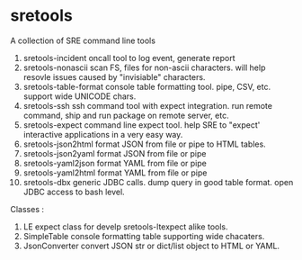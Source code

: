 # sretools

A collection of SRE command line tools

1. sretools-incident    oncall tool to log event, generate report
2. sretools-nonascii    scan FS, files for non-ascii characters.  will help resovle issues caused by "invisiable" characters.
3. sretools-table-format  console table formatting tool.  pipe, CSV, etc. support wide UNICODE chars.
4. sretools-ssh        ssh command tool with expect integration.  run remote command, ship and run package on remote server, etc.
5. sretools-expect    command line expect tool.   help SRE to "expect' interactive applications in a very easy way.
6. sretools-json2html   format JSON from file or pipe to HTML tables.
7. sretools-json2yaml   format JSON from file or pipe 
8. sretools-yaml2json   format YAML from file or pipe 
9. sretools-yaml2html   format YAML from file or pipe 
10. sretools-dbx        generic JDBC calls. dump query in good table format.  open JDBC access to bash level.

Classes :

1. LE   expect class for develp sretools-ltexpect alike tools.
2. SimpleTable    console formatting table supporting wide chacaters.
3. JsonConverter  convert JSON str or dict/list object to HTML or YAML.
